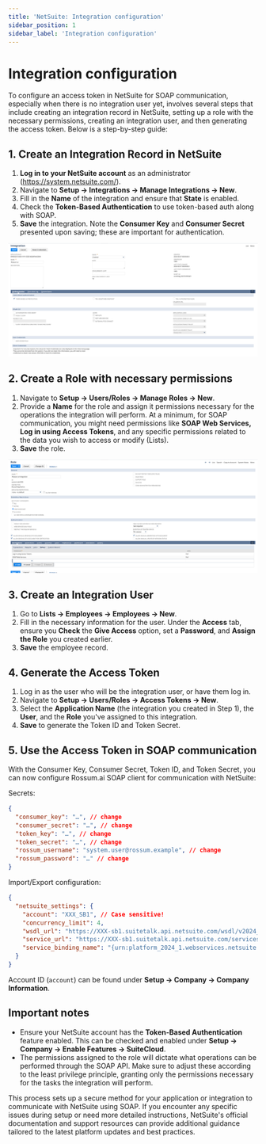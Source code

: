 ```yaml
---
title: 'NetSuite: Integration configuration'
sidebar_position: 1
sidebar_label: 'Integration configuration'
---
```


# Integration configuration

To configure an access token in NetSuite for SOAP communication, especially when there is no integration user yet, involves several steps that include creating an integration record in NetSuite, setting up a role with the necessary permissions, creating an integration user, and then generating the access token. Below is a step-by-step guide:

## 1. Create an Integration Record in NetSuite

1. **Log in to your NetSuite account** as an administrator (https://system.netsuite.com/).
1. Navigate to **Setup → Integrations → Manage Integrations → New**.
1. Fill in the **Name** of the integration and ensure that **State** is enabled.
1. Check the **Token-Based Authentication** to use token-based auth along with SOAP.
1. **Save** the integration. Note the **Consumer Key** and **Consumer Secret** presented upon saving; these are important for authentication.

![NetSuite Integration configuration](./img/netsuite-integration.png)

## 2. Create a Role with necessary permissions

1. Navigate to **Setup → Users/Roles → Manage Roles → New**.
1. Provide a **Name** for the role and assign it permissions necessary for the operations the integration will perform. At a minimum, for SOAP communication, you might need permissions like **SOAP Web Services, Log in using Access Tokens**, and any specific permissions related to the data you wish to access or modify (Lists).
1. **Save** the role.

![NetSuite Role configuration](./img/netsuite-role.png)

## 3. Create an Integration User

1. Go to **Lists → Employees → Employees → New**.
1. Fill in the necessary information for the user. Under the **Access** tab, ensure you **Check** the **Give Access** option, set a **Password**, and **Assign the Role** you created earlier.
1. **Save** the employee record.

## 4. Generate the Access Token

1. Log in as the user who will be the integration user, or have them log in.
1. Navigate to **Setup → Users/Roles → Access Tokens → New**.
1. Select the **Application Name** (the integration you created in Step 1), the **User**, and the **Role** you've assigned to this integration.
1. **Save** to generate the Token ID and Token Secret.

## 5. Use the Access Token in SOAP communication

With the Consumer Key, Consumer Secret, Token ID, and Token Secret, you can now configure Rossum.ai SOAP client for communication with NetSuite:

Secrets:

```json
{
  "consumer_key": "…", // change
  "consumer_secret": "…", // change
  "token_key": "…", // change
  "token_secret": "…", // change
  "rossum_username": "system.user@rossum.example", // change
  "rossum_password": "…" // change
}
```

Import/Export configuration:

```json
{
  "netsuite_settings": {
    "account": "XXX_SB1", // Case sensitive!
    "concurrency_limit": 4,
    "wsdl_url": "https://XXX-sb1.suitetalk.api.netsuite.com/wsdl/v2024_1_0/netsuite.wsdl",
    "service_url": "https://XXX-sb1.suitetalk.api.netsuite.com/services/NetSuitePort_2024_1",
    "service_binding_name": "{urn:platform_2024_1.webservices.netsuite.com}NetSuiteBinding"
  }
}
```

Account ID (`account`) can be found under **Setup → Company → Company Information**.

## Important notes

- Ensure your NetSuite account has the **Token-Based Authentication** feature enabled. This can be checked and enabled under **Setup → Company → Enable Features → SuiteCloud**.
- The permissions assigned to the role will dictate what operations can be performed through the SOAP API. Make sure to adjust these according to the least privilege principle, granting only the permissions necessary for the tasks the integration will perform.

This process sets up a secure method for your application or integration to communicate with NetSuite using SOAP. If you encounter any specific issues during setup or need more detailed instructions, NetSuite's official documentation and support resources can provide additional guidance tailored to the latest platform updates and best practices.
